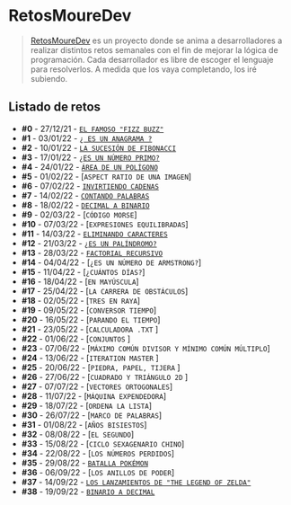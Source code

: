 # RetosMoureDev

> [RetosMoureDev](https://retosdeprogramacion.com/semanales2022) es un proyecto donde se anima a desarrolladores a realizar distintos retos semanales con el fin de mejorar la lógica de programación. Cada desarrollador es libre de escoger el lenguaje para resolverlos. A medida que los vaya completando, los iré subiendo.

## Listado de retos

* **#0** - 27/12/21 - [`EL FAMOSO "FIZZ BUZZ"`](https://github.com/dvd23m/RetosMoureDev/tree/main/Reto1_fizzbizz)
* **#1** - 03/01/22 - [`¿ ES UN ANAGRAMA ?`](https://github.com/dvd23m/RetosMoureDev/tree/main/Reto2_Anagrama)
* **#2** - 10/01/22 - [`LA SUCESIÓN DE FIBONACCI`](https://github.com/dvd23m/RetosMoureDev/tree/main/Reto3_Fibonacci)
* **#3** - 17/01/22 - [`¿ES UN NÚMERO PRIMO?`](https://github.com/dvd23m/RetosMoureDev/tree/main/Reto3_NumerosPrimos)
* **#4** - 24/01/22 - [`ÁREA DE UN POLÍGONO`](https://github.com/dvd23m/RetosMoureDev/tree/main/Reto4_AreaPoligono)
* **#5** - 01/02/22 - [`ASPECT RATIO DE UNA IMAGEN`]
* **#6** - 07/02/22 - [`INVIRTIENDO CADENAS`](https://github.com/dvd23m/RetosMoureDev/tree/main/Reto6_InvirtiendoCadenas)
* **#7** - 14/02/22 - [`CONTANDO PALABRAS`](https://github.com/dvd23m/RetosMoureDev/tree/main/Reto7_ContarPalabras)
* **#8** - 18/02/22 - [`DECIMAL A BINARIO`](https://github.com/dvd23m/RetosMoureDev/tree/main/Reto8_DecimalBinario)
* **#9** - 02/03/22 - [`CÓDIGO MORSE`]
* **#10** - 07/03/22 - [`EXPRESIONES EQUILIBRADAS`]
* **#11** - 14/03/22 - [`ELIMINANDO CARACTERES`](https://github.com/dvd23m/RetosMoureDev/tree/main/Reto11_eliminandoCaracteres)
* **#12** - 21/03/22 - [`¿ES UN PALÍNDROMO?`](https://github.com/dvd23m/RetosMoureDev/tree/main/Reto12_palindromo)
* **#13** - 28/03/22 - [`FACTORIAL RECURSIVO`](https://github.com/dvd23m/RetosMoureDev/tree/main/Reto13_Factorial)
* **#14** - 04/04/22 - [`¿ES UN NÚMERO DE ARMSTRONG?`]
* **#15** - 11/04/22 - [`¿CUÁNTOS DÍAS?`]
* **#16** - 18/04/22 - [`EN MAYÚSCULA`]
* **#17** - 25/04/22 - [`LA CARRERA DE OBSTÁCULOS`]
* **#18** - 02/05/22 - [`TRES EN RAYA`]
* **#19** - 09/05/22 - [`CONVERSOR TIEMPO`]
* **#20** - 16/05/22 - [`PARANDO EL TIEMPO`]
* **#21** - 23/05/22 - [`CALCULADORA .TXT` ]
* **#22** - 01/06/22 - [`CONJUNTOS` ]
* **#23** - 07/06/22 - [`MÁXIMO COMÚN DIVISOR Y MÍNIMO COMÚN MÚLTIPLO`]
* **#24** - 13/06/22 - [`ITERATION MASTER` ]
* **#25** - 20/06/22 - [`PIEDRA, PAPEL, TIJERA` ]
* **#26** - 27/06/22 - [`CUADRADO Y TRIÁNGULO 2D` ]
* **#27** - 07/07/22 - [`VECTORES ORTOGONALES`]
* **#28** - 11/07/22 - [`MÁQUINA EXPENDEDORA`]
* **#29** - 18/07/22 - [`ORDENA LA LISTA`]
* **#30** - 26/07/22 - [`MARCO DE PALABRAS`]
* **#31** - 01/08/22 - [`AÑOS BISIESTOS`]
* **#32** - 08/08/22 - [`EL SEGUNDO`]
* **#33** - 15/08/22 - [`CICLO SEXAGENARIO CHINO`]
* **#34** - 22/08/22 - [`LOS NÚMEROS PERDIDOS`]
* **#35** - 29/08/22 - [`BATALLA POKÉMON`](https://github.com/dvd23m/RetosMoureDev/tree/main/Reto35_BatallaPokemon)
* **#36** - 06/09/22 - [`LOS ANILLOS DE PODER`]
* **#37** - 14/09/22 - [`LOS LANZAMIENTOS DE "THE LEGEND OF ZELDA"`](https://github.com/dvd23m/RetosMoureDev/tree/main/Reto37_Zelda)
* **#38** - 19/09/22 - [`BINARIO A DECIMAL`](https://github.com/dvd23m/RetosMoureDev/tree/main/Reto38_BinarioaDecimal)
